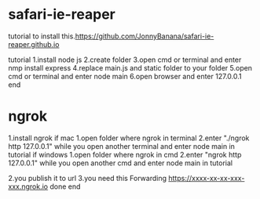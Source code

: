 # safari-ie-reaper
tutorial to install this.https://github.com/JonnyBanana/safari-ie-reaper.github.io

tutorial
1.install node js
2.create folder
3.open cmd or terminal and enter nmp install express
4.replace main.js and static folder to your folder
5.open cmd or terminal and enter node main
6.open browser and enter 127.0.0.1
end
# ngrok
1.install ngrok
if mac 
1.open folder where ngrok in terminal
2.enter "./ngrok http 127.0.0.1" while you open another terminal and enter node main in tutorial
if windows
1.open folder where ngrok in cmd
2.enter "ngrok http 127.0.0.1" while you open another cmd and enter node main in tutorial

2.you publish it to url 
3.you need this
Forwarding                    https://xxxx-xx-xx-xxx-xxx.ngrok.io
done
end

